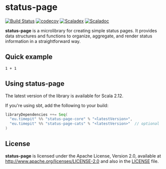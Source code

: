 # status-page
[![Build Status](https://travis-ci.org/fthomas/status-page.svg?branch=master)](https://travis-ci.org/fthomas/status-page)
[![codecov](https://codecov.io/gh/fthomas/status-page/branch/master/graph/badge.svg)](https://codecov.io/gh/fthomas/status-page)
[![Scaladex](https://index.scala-lang.org/fthomas/status-page/latest.svg?color=blue)](https://index.scala-lang.org/fthomas/status-page/status-page-core)
[![Scaladoc](https://www.javadoc.io/badge/eu.timepit/status-page-core_2.12.svg?color=blue&label=Scaladoc)](https://javadoc.io/doc/eu.timepit/status-page-core_2.12)

**status-page** is a microlibrary for creating simple status pages.
It provides data structures and functions to organize, aggregate, and render
status information in a straightforward way.

## Quick example

```tut
1 + 1
```

## Using status-page

The latest version of the library is available for Scala 2.12.

If you're using sbt, add the following to your build:
```sbt
libraryDependencies ++= Seq(
  "eu.timepit" %% "status-page-core" % "<latestVersion>",
  "eu.timepit" %% "status-page-cats" % "<latestVersion>"  // optional
)
```

## License

**status-page** is licensed under the Apache License, Version 2.0, available at
http://www.apache.org/licenses/LICENSE-2.0 and also in the
[LICENSE](https://github.com/fthomas/status-page/blob/master/LICENSE) file.
